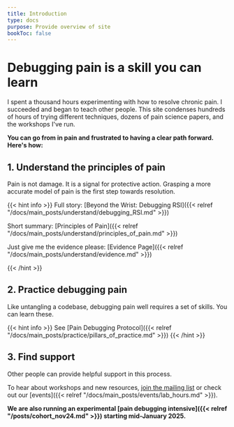 ```yaml
---
title: Introduction
type: docs
purpose: Provide overview of site
bookToc: false
---
```


# Debugging pain is a skill you can learn

I spent a thousand hours experimenting with how to resolve chronic pain. I succeeded and began to teach other people. This site condenses hundreds of hours of trying different techniques, dozens of pain science papers, and the workshops I've run.

**You can go from in pain and frustrated to having a clear path forward. Here's how:**

## 1. Understand the principles of pain

Pain is not damage. It is a signal for protective action. Grasping a more accurate model of pain is the first step towards resolution.

{{< hint info >}}
Full story: [Beyond the Wrist: Debugging RSI]({{< relref "/docs/main_posts/understand/debugging_RSI.md" >}})

Short summary: [Principles of Pain]({{< relref "/docs/main_posts/understand/principles_of_pain.md" >}})

Just give me the evidence please: [Evidence Page]({{< relref "/docs/main_posts/understand/evidence.md" >}})

{{< /hint >}}

## 2. Practice debugging pain

Like untangling a codebase, debugging pain well requires a set of skills. You can learn these.

{{< hint info >}}
See [Pain Debugging Protocol]({{< relref "/docs/main_posts/practice/pillars_of_practice.md" >}})
{{< /hint >}}


## 3. Find support

Other people can provide helpful support in this process.

To hear about workshops and new resources, [join the mailing list](https://landing.processing-pain.com/sign_up) or check out our [events]({{< relref "/docs/main_posts/events/lab_hours.md" >}}).

 **We are also running an experimental [pain debugging intensive]({{< relref "/posts/cohort_nov24.md" >}}) starting mid-January 2025.**



